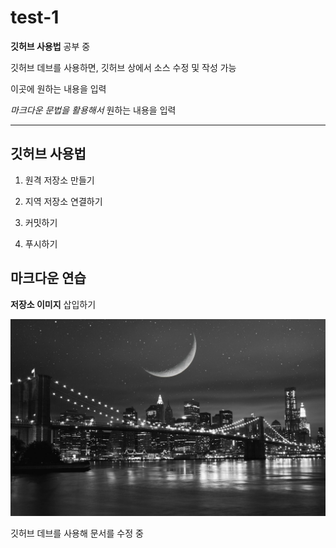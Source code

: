 # test-1

**깃허브 사용법** 공부 중

깃허브 데브를 사용하면, 깃허브 상에서 소스 수정 및 작성 가능

이곳에 원하는 내용을 입력

*마크다운 문법을 활용해서* 원하는 내용을 입력

---

## 깃허브 사용법

1. 원격 저장소 만들기

2. 지역 저장소 연결하기

3. 커밋하기

4. 푸시하기


## 마크다운 연습

**저장소 이미지** 삽입하기

![프로필 이미지](./야경1.jpg)

깃허브 데브를 사용해 문서를 수정 중